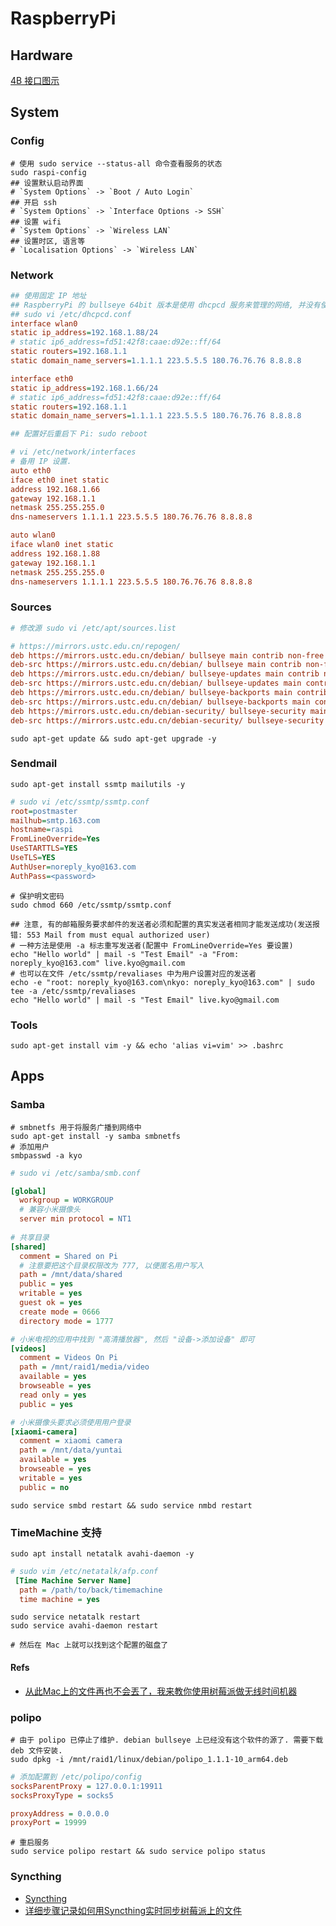 # RaspberryPi
## Hardware
[4B 接口图示](https://img.alicdn.com/imgextra/i4/2206530532867/O1CN01ZL9ZPk1X385HNnOpj_!!2206530532867.jpg)

## System

### Config
```shell
# 使用 sudo service --status-all 命令查看服务的状态
sudo raspi-config
## 设置默认启动界面
# `System Options` -> `Boot / Auto Login`
## 开启 ssh
# `System Options` -> `Interface Options -> SSH`
## 设置 wifi
# `System Options` -> `Wireless LAN`
## 设置时区, 语言等
# `Localisation Options` -> `Wireless LAN`
```

### Network 
```ini
## 使用固定 IP 地址
## RaspberryPi 的 bullseye 64bit 版本是使用 dhcpcd 服务来管理的网络, 并没有使用 networking
## sudo vi /etc/dhcpcd.conf
interface wlan0
static ip_address=192.168.1.88/24
# static ip6_address=fd51:42f8:caae:d92e::ff/64
static routers=192.168.1.1
static domain_name_servers=1.1.1.1 223.5.5.5 180.76.76.76 8.8.8.8

interface eth0
static ip_address=192.168.1.66/24
# static ip6_address=fd51:42f8:caae:d92e::ff/64
static routers=192.168.1.1
static domain_name_servers=1.1.1.1 223.5.5.5 180.76.76.76 8.8.8.8

## 配置好后重启下 Pi: sudo reboot
```

```ini
# vi /etc/network/interfaces 
# 备用 IP 设置.
auto eth0
iface eth0 inet static
address 192.168.1.66
gateway 192.168.1.1
netmask 255.255.255.0
dns-nameservers 1.1.1.1 223.5.5.5 180.76.76.76 8.8.8.8

auto wlan0
iface wlan0 inet static
address 192.168.1.88
gateway 192.168.1.1
netmask 255.255.255.0
dns-nameservers 1.1.1.1 223.5.5.5 180.76.76.76 8.8.8.8
```
### Sources

```ini
# 修改源 sudo vi /etc/apt/sources.list

# https://mirrors.ustc.edu.cn/repogen/
deb https://mirrors.ustc.edu.cn/debian/ bullseye main contrib non-free
deb-src https://mirrors.ustc.edu.cn/debian/ bullseye main contrib non-free
deb https://mirrors.ustc.edu.cn/debian/ bullseye-updates main contrib non-free
deb-src https://mirrors.ustc.edu.cn/debian/ bullseye-updates main contrib non-free
deb https://mirrors.ustc.edu.cn/debian/ bullseye-backports main contrib non-free
deb-src https://mirrors.ustc.edu.cn/debian/ bullseye-backports main contrib non-free
deb https://mirrors.ustc.edu.cn/debian-security/ bullseye-security main contrib non-free
deb-src https://mirrors.ustc.edu.cn/debian-security/ bullseye-security main contrib non-free

```

```shell
sudo apt-get update && sudo apt-get upgrade -y
```

### Sendmail
```shell
sudo apt-get install ssmtp mailutils -y
```

```ini
# sudo vi /etc/ssmtp/ssmtp.conf
root=postmaster
mailhub=smtp.163.com
hostname=raspi
FromLineOverride=Yes
UseSTARTTLS=YES
UseTLS=YES
AuthUser=noreply_kyo@163.com
AuthPass=<password>
```

```shell
# 保护明文密码
sudo chmod 660 /etc/ssmtp/ssmtp.conf

## 注意, 有的邮箱服务要求邮件的发送者必须和配置的真实发送者相同才能发送成功(发送报错: 553 Mail from must equal authorized user)
# 一种方法是使用 -a 标志重写发送者(配置中 FromLineOverride=Yes 要设置)
echo "Hello world" | mail -s "Test Email" -a "From: noreply_kyo@163.com" live.kyo@gmail.com
# 也可以在文件 /etc/ssmtp/revaliases 中为用户设置对应的发送者 
echo -e "root: noreply_kyo@163.com\nkyo: noreply_kyo@163.com" | sudo tee -a /etc/ssmtp/revaliases 
echo "Hello world" | mail -s "Test Email" live.kyo@gmail.com
```

### Tools
```shell
sudo apt-get install vim -y && echo 'alias vi=vim' >> .bashrc
```

## Apps
### Samba
```shell
# smbnetfs 用于将服务广播到网络中
sudo apt-get install -y samba smbnetfs
# 添加用户
smbpasswd -a kyo 
```
```ini
# sudo vi /etc/samba/smb.conf

[global]
  workgroup = WORKGROUP
  # 兼容小米摄像头
  server min protocol = NT1
  
# 共享目录
[shared]
  comment = Shared on Pi
  # 注意要把这个目录权限改为 777, 以便匿名用户写入
  path = /mnt/data/shared
  public = yes
  writable = yes
  guest ok = yes
  create mode = 0666
  directory mode = 1777

# 小米电视的应用中找到 "高清播放器", 然后 "设备->添加设备" 即可
[videos]
  comment = Videos On Pi
  path = /mnt/raid1/media/video
  available = yes
  browseable = yes
  read only = yes
  public = yes

# 小米摄像头要求必须使用用户登录
[xiaomi-camera]
  comment = xiaomi camera
  path = /mnt/data/yuntai
  available = yes
  browseable = yes
  writable = yes
  public = no

```

```shell
sudo service smbd restart && sudo service nmbd restart
```

### TimeMachine 支持

```shell
sudo apt install netatalk avahi-daemon -y
```
```ini
# sudo vim /etc/netatalk/afp.conf
 [Time Machine Server Name]
  path = /path/to/back/timemachine
  time machine = yes
```

```shell
sudo service netatalk restart
sudo service avahi-daemon restart

# 然后在 Mac 上就可以找到这个配置的磁盘了
```

#### Refs
* [从此Mac上的文件再也不会丟了，我来教你使用树莓派做无线时间机器](https://zhuanlan.zhihu.com/p/335259509)


### polipo
```shell
# 由于 polipo 已停止了维护. debian bullseye 上已经没有这个软件的源了. 需要下载 deb 文件安装.
sudo dpkg -i /mnt/raid1/linux/debian/polipo_1.1.1-10_arm64.deb

```

```ini
# 添加配置到 /etc/polipo/config
socksParentProxy = 127.0.0.1:19911
socksProxyType = socks5

proxyAddress = 0.0.0.0
proxyPort = 19999
```

```shell
# 重启服务
sudo service polipo restart && sudo service polipo status
```

### Syncthing

* [Syncthing](https://syncthing.net/)
* [详细步骤记录如何用Syncthing实时同步树莓派上的文件](https://www.labno3.com/2021/03/31/synchronizing-files-on-your-raspberry-pi-with-syncthing/)


